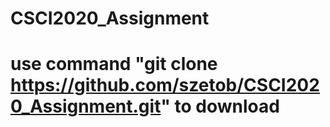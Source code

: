 # CSCI2020_Assignment
# use command "git clone https://github.com/szetob/CSCI2020_Assignment.git" to download
